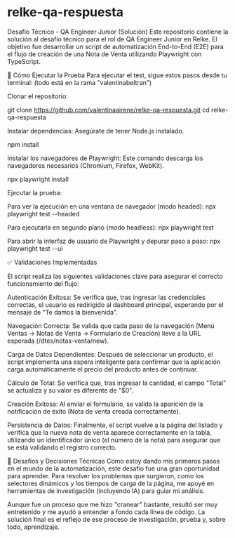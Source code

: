 # relke-qa-respuesta

Desafío Técnico - QA Engineer Junior (Solución)
Este repositorio contiene la solución al desafío técnico para el rol de QA Engineer Junior en Relke. El objetivo fue desarrollar un script de automatización End-to-End (E2E) para el flujo de creación de una Nota de Venta utilizando Playwright con TypeScript.

🚀 Cómo Ejecutar la Prueba
Para ejecutar el test, sigue estos pasos desde tu terminal:
(todo está en la rama "valentinabeltran")

Clonar el repositorio:

git clone https://github.com/valentinaairene/relke-qa-respuesta.git
cd relke-qa-respuesta

Instalar dependencias:
Asegúrate de tener Node.js instalado.

npm install

Instalar los navegadores de Playwright:
Este comando descarga los navegadores necesarios (Chromium, Firefox, WebKit).

npx playwright install

Ejecutar la prueba:

Para ver la ejecución en una ventana de navegador (modo headed):
npx playwright test --headed

Para ejecutarla en segundo plano (modo headless):
npx playwright test

Para abrir la interfaz de usuario de Playwright y depurar paso a paso:
npx playwright test --ui

✅ Validaciones Implementadas

El script realiza las siguientes validaciones clave para asegurar el correcto funcionamiento del flujo:

Autenticación Exitosa: Se verifica que, tras ingresar las credenciales correctas, el usuario es redirigido al dashboard principal, esperando por el mensaje de "Te damos la bienvenida".

Navegación Correcta: Se valida que cada paso de la navegación (Menú Ventas -> Notas de Venta -> Formulario de Creación) lleve a la URL esperada (/dtes/notas-venta/new).

Carga de Datos Dependientes: Después de seleccionar un producto, el script implementa una espera inteligente para confirmar que la aplicación carga automáticamente el precio del producto antes de continuar.

Cálculo de Total: Se verifica que, tras ingresar la cantidad, el campo "Total" se actualiza y su valor es diferente de "$0".

Creación Exitosa: Al enviar el formulario, se valida la aparición de la notificación de éxito (Nota de venta creada correctamente).

Persistencia de Datos: Finalmente, el script vuelve a la página del listado y verifica que la nueva nota de venta aparece correctamente en la tabla, utilizando un identificador único (el número de la nota) para asegurar que se está validando el registro correcto.

🧠 Desafíos y Decisiones Técnicas
Como estoy dando mis primeros pasos en el mundo de la automatización, este desafío fue una gran oportunidad para aprender. Para resolver los problemas que surgieron, como los selectores dinámicos y los tiempos de carga de la página, me apoyé en herramientas de investigación (incluyendo IA) para guiar mi análisis.

Aunque fue un proceso que me hizo "cranear" bastante, resultó ser muy entretenido y me ayudó a entender a fondo cada línea de código. La solución final es el reflejo de ese proceso de investigación, prueba y, sobre todo, aprendizaje.
